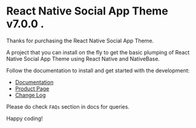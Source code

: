 # React Native Social App Theme v7.0.0 .

Thanks for purchasing the React Native Social App Theme.

A project that you can install on the fly to get the basic plumping of React Native Social App Theme using React Native and NativeBase.

Follow the documentation to install and get started with the development:

-   [Documentation](http://docs.market.nativebase.io/react-native-social-app-ui)
-   [Product Page](https://market.nativebase.io/view/react-native-social-app-theme)
-	[Change Log](http://gitstrap.com/strapmobile/SocialApp/blob/v7.0.0/ChangeLog.md)

Please do check `FAQs` section in docs for queries.

Happy coding!
